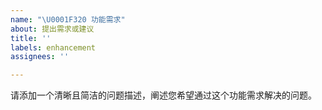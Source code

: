 ```yaml
---
name: "\U0001F320 功能需求"
about: 提出需求或建议
title: ''
labels: enhancement
assignees: ''

---
```


请添加一个清晰且简洁的问题描述，阐述您希望通过这个功能需求解决的问题。
